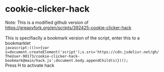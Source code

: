 # cookie-clicker-hack
Note: This is a modified github version of https://greasyfork.org/en/scripts/392425-cookie-clicker-hack<br>
<br>
This is specifiaclly a bookmark version of the script, enter this to a bookmarklet<br>
`javascript:(()=>{var s=document.createElement('script');s.src='https://cdn.jsdelivr.net/gh/TheUser-90173/cookie-clicker-hack-bookmark@main/hack.js';document.body.appendChild(s)})();`<br>
Press H to activate hack
